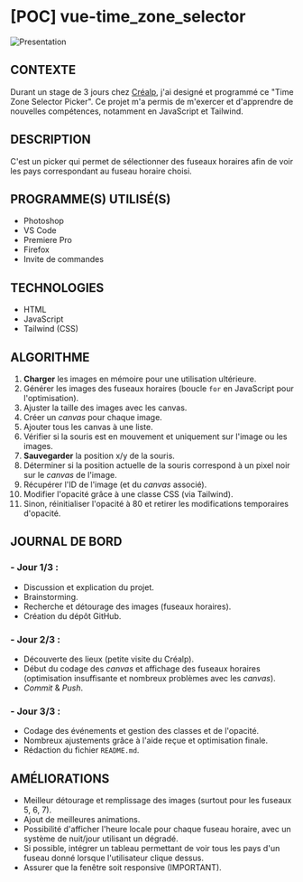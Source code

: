 # [POC] vue-time_zone_selector
![Presentation](./Presentation.gif)

## CONTEXTE  
Durant un stage de 3 jours chez [Créalp](https://www.crealp.ch/), j'ai designé et programmé ce "Time Zone Selector Picker". Ce projet m'a permis de m'exercer et d'apprendre de nouvelles compétences, notamment en JavaScript et Tailwind.

## DESCRIPTION
C'est un picker qui permet de sélectionner des fuseaux horaires afin de voir les pays correspondant au fuseau horaire choisi.

## PROGRAMME(S) UTILISÉ(S)
- Photoshop
- VS Code
- Premiere Pro
- Firefox
- Invite de commandes

## TECHNOLOGIES
- HTML
- JavaScript
- Tailwind (CSS)

## ALGORITHME
1. **Charger** les images en mémoire pour une utilisation ultérieure.
2. Générer les images des fuseaux horaires (boucle `for` en JavaScript pour l'optimisation).
3. Ajuster la taille des images avec les canvas.
4. Créer un *canvas* pour chaque image.
5. Ajouter tous les canvas à une liste.
6. Vérifier si la souris est en mouvement et uniquement sur l'image ou les images.
7. **Sauvegarder** la position x/y de la souris.
8. Déterminer si la position actuelle de la souris correspond à un pixel noir sur le *canvas* de l'image.
9. Récupérer l'ID de l'image (et du *canvas* associé).
10. Modifier l'opacité grâce à une classe CSS (via Tailwind).
11. Sinon, réinitialiser l'opacité à 80 et retirer les modifications temporaires d'opacité.

## JOURNAL DE BORD
### - Jour 1/3 :
- Discussion et explication du projet.  
- Brainstorming.
- Recherche et détourage des images (fuseaux horaires). 
- Création du dépôt GitHub.

### - Jour 2/3 :
- Découverte des lieux (petite visite du Créalp).
- Début du codage des *canvas* et affichage des fuseaux horaires (optimisation insuffisante et nombreux problèmes avec les *canvas*).
- *Commit* & *Push*.

### - Jour 3/3 :
- Codage des événements et gestion des classes et de l'opacité.
- Nombreux ajustements grâce à l'aide reçue et optimisation finale.
- Rédaction du fichier `README.md`.

## AMÉLIORATIONS 
- Meilleur détourage et remplissage des images (surtout pour les fuseaux 5, 6, 7).
- Ajout de meilleures animations.
- Possibilité d'afficher l'heure locale pour chaque fuseau horaire, avec un système de nuit/jour utilisant un dégradé.
- Si possible, intégrer un tableau permettant de voir tous les pays d'un fuseau donné lorsque l'utilisateur clique dessus.
- Assurer que la fenêtre soit responsive (IMPORTANT).
